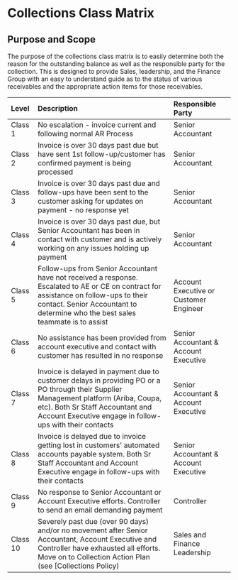 # Collections Class Matrix

## Purpose and Scope

The purpose of the collections class matrix is to easily determine both the reason for the outstanding balance as well as the responsible party for the collection. This is designed to provide Sales, leadership, and the Finance Group with an easy to understand guide as to the status of various receivables and the appropriate action items for those receivables.

| <strong>Level</strong> | <strong>Description</strong>                                                                                                                                                                                                                               | <strong>Responsible Party</strong>     |
| :--------------------- | :--------------------------------------------------------------------------------------------------------------------------------------------------------------------------------------------------------------------------------------------------------- | :------------------------------------- |
| Class 1                | No escalation - invoice current and following normal AR Process                                                                                                                                                                                            | Senior Accountant                      |
| Class 2                | Invoice is over 30 days past due but have sent 1st follow-up/customer has confirmed payment is being processed                                                                                                                                             | Senior Accountant                      |
| Class 3                | Invoice is over 30 days past due and follow-ups have been sent to the customer asking for updates on payment - no response yet                                                                                                                             | Senior Accountant                      |
| Class 4                | Invoice is over 30 days past due, but Senior Accountant has been in contact with customer and is actively working on any issues holding up payment                                                                                                         | Senior Accountant                      |
| Class 5                | Follow-ups from Senior Accountant have not received a response. Escalated to AE or CE on contract for assistance on follow-ups to their contact. Senior Accountant to determine who the best sales teammate is to assist                                   | Account Executive or Customer Engineer |
| Class 6                | No assistance has been provided from account executive and contact with customer has resulted in no response                                                                                                                                               | Senior Accountant & Account Executive  |
| Class 7                | Invoice is delayed in payment due to customer delays in providing PO or a PO through their Supplier Management platform (Ariba, Coupa, etc). Both Sr Staff Accountant and Account Executive engage in follow-ups with their contacts                       | Senior Accountant & Account Executive  |     
| Class 8                | Invoice is delayed due to invoice getting lost in customers' automated accounts payable system. Both Sr Staff Accountant and Account Executive engage in follow-ups with their contacts                                                                    | Senior Accountant & Account Executive  |
| Class 9                | No response to Senior Accountant or Account Executive efforts. Controller to send an email demanding payment                                                                                                                                               | Controller                             |
| Class 10               | Severely past due (over 90 days) and/or no movement after Senior Accountant, Account Executive and Controller have exhausted all efforts. Move on to Collection Action Plan (see [Collections Policy)                                                      | Sales and Finance Leadership           |
